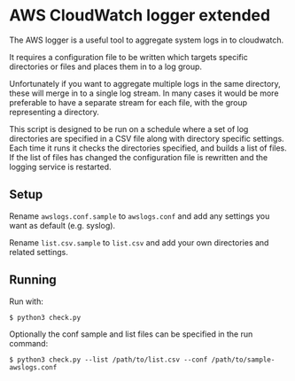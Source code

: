 # AWS CloudWatch logger extended

The AWS logger is a useful tool to aggregate system logs in to cloudwatch.

It requires a configuration file to be written which targets specific directories or files and places them in to a log group.

Unfortunately if you want to aggregate multiple logs in the same directory, these will merge in to a single log stream. In many cases it would be more preferable to have a separate stream for each file, with the group representing a directory.

This script is designed to be run on a schedule where a set of log directories are specified in a CSV file along with directory specific settings. Each time it runs it checks the directories specified, and builds a list of files. If the list of files has changed the configuration file is rewritten and the logging service is restarted.

## Setup

Rename `awslogs.conf.sample` to `awslogs.conf` and add any settings you want as default (e.g. syslog).

Rename `list.csv.sample` to `list.csv` and add your own directories and related settings.

## Running

Run with:

```
$ python3 check.py
```

Optionally the conf sample and list files can be specified in the run command:

```
$ python3 check.py --list /path/to/list.csv --conf /path/to/sample-awslogs.conf
```